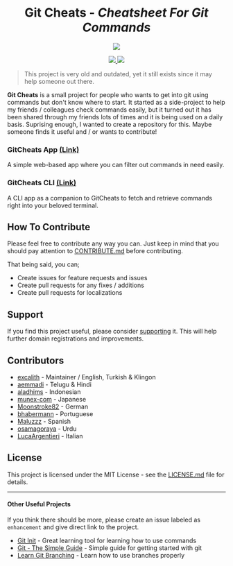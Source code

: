<p align="center">
	<h1 align="center">Git Cheats - <i>Cheatsheet For Git Commands</i></h1>
</p>
<p align="center">
    <img src="assets/images/anim.gif">
</p>
<p align="center">
	<a href="https://excalith.github.io/git-cheats/">
    <img src="https://img.shields.io/badge/GitCheats-APP-orange.svg?longCache=true&style=for-the-badge">
	</a>
	<a href="https://github.com/excalith/git-cheats-cli">
    <img src="https://img.shields.io/badge/GitCheats-CLI-brightgreen.svg??longCache=true&style=for-the-badge">
	</a>
</p>

> This project is very old and outdated, yet it still exists since it may help someone out there.

**Git Cheats** is a small project for people who wants to get into git using commands but don't know where to start. It started as a side-project to help my friends / colleagues check commands easily, but it turned out it has been shared through my friends lots of times and it is being used on a daily basis. Suprising enough, I wanted to create a repository for this. Maybe someone finds it useful and / or wants to contribute!

### GitCheats App [(Link)](https://excalith.github.io/git-cheats/)
A simple web-based app where you can filter out commands in need easily.

### GitCheats CLI [(Link)](https://github.com/excalith/Git-Cheats-Cli)
A CLI app as a companion to GitCheats to fetch and retrieve commands right into your beloved terminal.


## How To Contribute
Please feel free to contribute any way you can. Just keep in mind that you should pay attention to [CONTRIBUTE.md](.github/CONTRIBUTING.md) before contributing.

That being said, you can;
* Create issues for feature requests and issues
* Create pull requests for any fixes / additions
* Create pull requests for localizations

## Support
If you find this project useful, please consider <a href="https://www.buymeacoffee.com/excalith" target="_blank">supporting</a> it. This will help further domain registrations and improvements.

## Contributors
* [excalith](https://github.com/excalith) - Maintainer / English, Turkish & Klingon
* [aemmadi](https://github.com/aemmadi) - Telugu & Hindi
* [aladhims](https://github.com/aladhims) - Indonesian
* [munex-com](https://github.com/munex-com) - Japanese
* [Moonstroke82](https://github.com/Moonstroke82) - German
* [bhabermann](https://github.com/bhabermann) - Portuguese
* [Maluzzz](https://github.com/Maluzzz) - Spanish
* [osamagoraya](https://github.com/osamagoraya) - Urdu
* [LucaArgentieri](https://github.com/LucaArgentieri) - Italian

## License
This project is licensed under the MIT License - see the [LICENSE.md](LICENSE.md) file for details.

___

#### Other Useful Projects
If you think there should be more, please create an issue labeled as `enhancement` and give direct link to the project.
* [Git Init](https://pel-daniel.github.io/git-init) - Great learning tool for learning how to use commands
* [Git - The Simple Guide](https://rogerdudler.github.io/git-guide) - Simple guide for getting started with git
* [Learn Git Branching](https://learngitbranching.js.org) - Learn how to use branches properly
